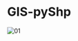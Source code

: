 # GIS-pyShp

![01](https://user-images.githubusercontent.com/61672688/142093323-40e44540-b233-4c48-893a-1c13d4efea51.jpg)
